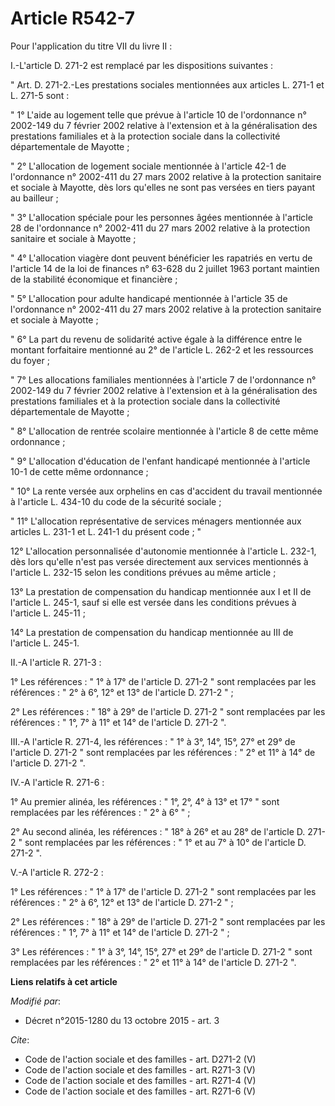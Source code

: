 # Article R542-7

Pour l'application du titre VII du livre II : 

I.-L'article D. 271-2 est remplacé par les dispositions suivantes : 

" Art. D. 271-2.-Les prestations sociales mentionnées aux articles L. 271-1 et L. 271-5 sont : 

" 1° L'aide au logement telle que prévue à l'article 10 de l'ordonnance n° 2002-149 du 7 février 2002 relative à l'extension
et à la généralisation des prestations familiales et à la protection sociale dans la collectivité départementale de
Mayotte ; 

" 2° L'allocation de logement sociale mentionnée à l'article 42-1 de l'ordonnance n° 2002-411 du 27 mars 2002 relative à la
protection sanitaire et sociale à Mayotte, dès lors qu'elles ne sont pas versées en tiers payant au bailleur ; 

" 3° L'allocation spéciale pour les personnes âgées mentionnée à l'article 28 de l'ordonnance n° 2002-411 du 27 mars 2002
relative à la protection sanitaire et sociale à Mayotte ; 

" 4° L'allocation viagère dont peuvent bénéficier les rapatriés en vertu de l'article 14 de la loi de finances n° 63-628 du 2
juillet 1963 portant maintien de la stabilité économique et financière ; 

" 5° L'allocation pour adulte handicapé mentionnée à l'article 35 de l'ordonnance n° 2002-411 du 27 mars 2002 relative à la
protection sanitaire et sociale à Mayotte ; 

" 6° La part du revenu de solidarité active égale à la différence entre le montant forfaitaire mentionné au 2° de l'article
L. 262-2 et les ressources du foyer ; 

" 7° Les allocations familiales mentionnées à l'article 7 de l'ordonnance n° 2002-149 du 7 février 2002 relative à
l'extension et à la généralisation des prestations familiales et à la protection sociale dans la collectivité départementale
de Mayotte ; 

" 8° L'allocation de rentrée scolaire mentionnée à l'article 8 de cette même ordonnance ; 

" 9° L'allocation d'éducation de l'enfant handicapé mentionnée à l'article 10-1 de cette même ordonnance ; 

" 10° La rente versée aux orphelins en cas d'accident du travail mentionnée à l'article L. 434-10 du code de la sécurité
sociale ; 

" 11° L'allocation représentative de services ménagers mentionnée aux articles L. 231-1 et L. 241-1 du présent code ; " 

12° L'allocation personnalisée d'autonomie mentionnée à l'article L. 232-1, dès lors qu'elle n'est pas versée directement aux
services mentionnés à l'article L. 232-15 selon les conditions prévues au même article ; 

13° La prestation de compensation du handicap mentionnée aux I et II de l'article L. 245-1, sauf si elle est versée dans les
conditions prévues à l'article L. 245-11 ; 

14° La prestation de compensation du handicap mentionnée au III de l'article L. 245-1. 

II.-A l'article R. 271-3 : 

1° Les références : " 1° à 17° de l'article D. 271-2 " sont remplacées par les références : " 2° à 6°, 12° et 13° de
l'article D. 271-2 " ; 

2° Les références : " 18° à 29° de l'article D. 271-2 " sont remplacées par les références : " 1°, 7° à 11° et 14° de
l'article D. 271-2 ". 

III.-A l'article R. 271-4, les références : " 1° à 3°, 14°, 15°, 27° et 29° de l'article D. 271-2 " sont remplacées par les
références : " 2° et 11° à 14° de l'article D. 271-2 ". 

IV.-A l'article R. 271-6 : 

1° Au premier alinéa, les références : " 1°, 2°, 4° à 13° et 17° " sont remplacées par les références : " 2° à 6° " ; 

2° Au second alinéa, les références : " 18° à 26° et au 28° de l'article D. 271-2 " sont remplacées par les références : " 1°
et au 7° à 10° de l'article D. 271-2 ". 

V.-A l'article R. 272-2 : 

1° Les références : " 1° à 17° de l'article D. 271-2 " sont remplacées par les références : " 2° à 6°, 12° et 13° de
l'article D. 271-2 " ; 

2° Les références : " 18° à 29° de l'article D. 271-2 " sont remplacées par les références : " 1°, 7° à 11° et 14° de
l'article D. 271-2 " ; 

3° Les références : " 1° à 3°, 14°, 15°, 27° et 29° de l'article D. 271-2 " sont remplacées par les références : " 2° et 11°
à 14° de l'article D. 271-2 ".

**Liens relatifs à cet article**

_Modifié par_:

  - Décret n°2015-1280 du 13 octobre 2015 - art. 3

_Cite_:

  - Code de l'action sociale et des familles - art. D271-2 (V)
  - Code de l'action sociale et des familles - art. R271-3 (V)
  - Code de l'action sociale et des familles - art. R271-4 (V)
  - Code de l'action sociale et des familles - art. R271-6 (V)
